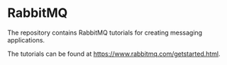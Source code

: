 # RabbitMQ

The repository contains RabbitMQ tutorials for creating messaging applications.

The tutorials can be found at https://www.rabbitmq.com/getstarted.html.
